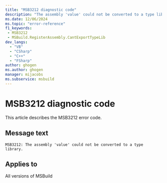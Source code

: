 ```yaml
---
title: "MSB3212 diagnostic code"
description: "The assembly 'value' could not be converted to a type library."
ms.date: 12/06/2024
ms.topic: "error-reference"
f1_keywords:
 - MSB3212
 - MSBuild.RegisterAssembly.CantExportTypeLib
dev_langs:
  - "VB"
  - "CSharp"
  - "C++"
  - "FSharp"
author: ghogen
ms.author: ghogen
manager: mijacobs
ms.subservice: msbuild
---
```


# MSB3212 diagnostic code

<!-- :::ErrorDefinitionDescription::: -->
<!-- :::editable-content name="introDescription"::: -->
This article describes the MSB3212 error code.
<!-- :::editable-content-end::: -->

## Message text

`MSB3212: The assembly 'value' could not be converted to a type library.`

<!-- :::editable-content name="postOutputDescription"::: -->
<!--
{StrBegin="MSB3212: "}
-->
<!-- :::editable-content-end::: -->
<!-- :::ErrorDefinitionDescription-end::: -->

## Applies to

All versions of MSBuild
